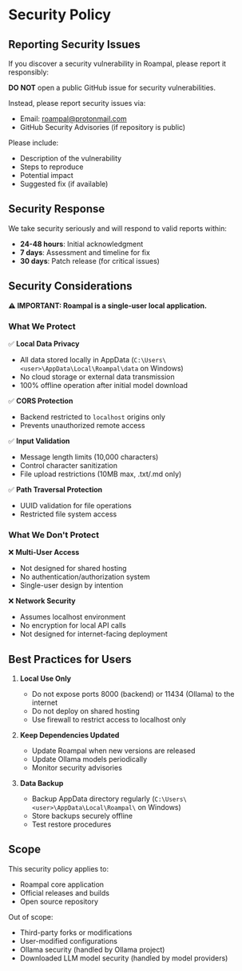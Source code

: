 # Security Policy

## Reporting Security Issues

If you discover a security vulnerability in Roampal, please report it responsibly:

**DO NOT** open a public GitHub issue for security vulnerabilities.

Instead, please report security issues via:
- Email: roampal@protonmail.com
- GitHub Security Advisories (if repository is public)

Please include:
- Description of the vulnerability
- Steps to reproduce
- Potential impact
- Suggested fix (if available)

## Security Response

We take security seriously and will respond to valid reports within:
- **24-48 hours**: Initial acknowledgment
- **7 days**: Assessment and timeline for fix
- **30 days**: Patch release (for critical issues)

## Security Considerations

**⚠️ IMPORTANT: Roampal is a single-user local application.**

### What We Protect

✅ **Local Data Privacy**
- All data stored locally in AppData (`C:\Users\<user>\AppData\Local\Roampal\data` on Windows)
- No cloud storage or external data transmission
- 100% offline operation after initial model download

✅ **CORS Protection**
- Backend restricted to `localhost` origins only
- Prevents unauthorized remote access

✅ **Input Validation**
- Message length limits (10,000 characters)
- Control character sanitization
- File upload restrictions (10MB max, .txt/.md only)

✅ **Path Traversal Protection**
- UUID validation for file operations
- Restricted file system access

### What We Don't Protect

❌ **Multi-User Access**
- Not designed for shared hosting
- No authentication/authorization system
- Single-user design by intention

❌ **Network Security**
- Assumes localhost environment
- No encryption for local API calls
- Not designed for internet-facing deployment

## Best Practices for Users

1. **Local Use Only**
   - Do not expose ports 8000 (backend) or 11434 (Ollama) to the internet
   - Do not deploy on shared hosting
   - Use firewall to restrict access to localhost only

2. **Keep Dependencies Updated**
   - Update Roampal when new versions are released
   - Update Ollama models periodically
   - Monitor security advisories

3. **Data Backup**
   - Backup AppData directory regularly (`C:\Users\<user>\AppData\Local\Roampal\` on Windows)
   - Store backups securely offline
   - Test restore procedures

## Scope

This security policy applies to:
- Roampal core application
- Official releases and builds
- Open source repository

Out of scope:
- Third-party forks or modifications
- User-modified configurations
- Ollama security (handled by Ollama project)
- Downloaded LLM model security (handled by model providers)
